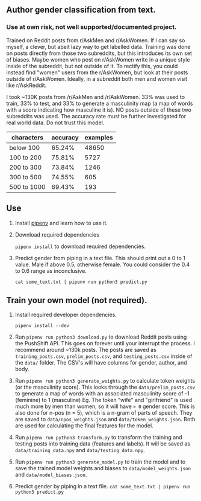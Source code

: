 
## Author gender classification from text.

### Use at own risk, not well supported/documented project.

Trained on Reddit posts from r/AskMen and r/AskWomen. If I can say so myself, a clever, but abeit lazy way to get labelled data. Training was done on posts directly from those two subreddits, but this introduces its own set of biases. Maybe women who post on r/AskWomen write in a unique style inside of the subreddit, but not outside of it. To rectify this, you could instead find "women" users from the r/AskWomen, but look at their posts outside of r/AskWomen. Ideally, in a subreddit both men and women visit like r/AskReddit. 

I took ~130K posts from /r/AskMen and /r/AskWomen. 33% was used to train, 33% to test, and 33% to generate a masculinity map (a map of words with a score indicating how masculine it is). NO posts outside of these two subreddits was used. The accuracy rate must be further investigated for real world data. Do not trust this model.  

|characters|accuracy|examples|
|----|--------|--------|
|below 100|65.24%|48650|
|100 to 200|75.81%|5727|
|200 to 300|73.84%|1246|
|300 to 500|74.55%|605|
|500 to 1000|69.43%|193|

## Use 
1. Install [pipenv](https://github.com/pypa/pipenv) and learn how to use it. 
1. Download required dependencies

    `pipenv install` to download required dependencies. 
1. Predict gender from piping in a text file. This should print out a 0 to 1 value. Male if above 0.5, otherwise female. You could consider the 0.4 to 0.6 range as inconclusive. 

    `cat some_text.txt | pipenv run python3 predict.py`

## Train your own model (not required). 
1. Install required developer dependencies. 
    
    `pipenv install --dev`
1. Run `pipenv run python3 download.py` to download Reddit posts using the PushShift API. This goes on forever until your interrupt the process. I recommend around ~130k posts. The posts are saved as `training_posts.csv`, `prelim_posts.csv`, and `testing_posts.csv` inside of the `data/` folder. The CSV's will have columns for gender, author, and body. 
1. Run `pipenv run python3 generate_weights.py` to calculate token weights (or the masculinity score). This looks through the `data/prelim_posts.csv` to generate a map of words with an associated masculinity score of -1 (feminine) to 1 (masculine) Eg. The token "wife" and "girlfriend" is used much more by men than women, so it will have `> 0` gender score. This is also done for n-pos (n = 5), which is a n-gram of parts of speech. They are saved to `data/npos_weights.json` and `data/token_weights.json`. Both are used for calculating the final features for the model.
1. Run `pipenv run python3 transform.py` to transform the training and testing posts into training data (features and labels). It will be saved as `data/training_data.npy` and `data/testing_data.npy`. 
1. Run `pipenv run python3 generate_model.py` to train the model and to save the trained model weights and biases to `data/model_weights.json` and `data/model_biases.json`.
1. Predict gender by piping in a text file.
    `cat some_text.txt | pipenv run python3 predict.py`
